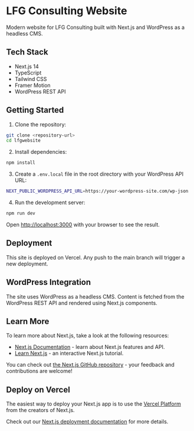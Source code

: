 # LFG Consulting Website

Modern website for LFG Consulting built with Next.js and WordPress as a headless CMS.

## Tech Stack

- Next.js 14
- TypeScript
- Tailwind CSS
- Framer Motion
- WordPress REST API

## Getting Started

1. Clone the repository:
```bash
git clone <repository-url>
cd lfgwebsite
```

2. Install dependencies:
```bash
npm install
```

3. Create a `.env.local` file in the root directory with your WordPress API URL:
```bash
NEXT_PUBLIC_WORDPRESS_API_URL=https://your-wordpress-site.com/wp-json
```

4. Run the development server:
```bash
npm run dev
```

Open [http://localhost:3000](http://localhost:3000) with your browser to see the result.

## Deployment

This site is deployed on Vercel. Any push to the main branch will trigger a new deployment.

## WordPress Integration

The site uses WordPress as a headless CMS. Content is fetched from the WordPress REST API and rendered using Next.js components.

## Learn More

To learn more about Next.js, take a look at the following resources:

- [Next.js Documentation](https://nextjs.org/docs) - learn about Next.js features and API.
- [Learn Next.js](https://nextjs.org/learn) - an interactive Next.js tutorial.

You can check out [the Next.js GitHub repository](https://github.com/vercel/next.js) - your feedback and contributions are welcome!

## Deploy on Vercel

The easiest way to deploy your Next.js app is to use the [Vercel Platform](https://vercel.com/new?utm_medium=default-template&filter=next.js&utm_source=create-next-app&utm_campaign=create-next-app-readme) from the creators of Next.js.

Check out our [Next.js deployment documentation](https://nextjs.org/docs/app/building-your-application/deploying) for more details.
